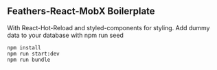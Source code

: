 ## Feathers-React-MobX Boilerplate
  With React-Hot-Reload and styled-components for styling.
  Add dummy data to your database with npm run seed

    npm install
    npm run start:dev
    npm run bundle
